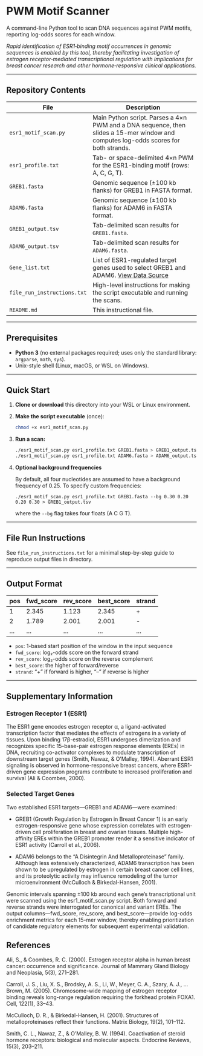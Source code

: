 # PWM Motif Scanner

A command-line Python tool to scan DNA sequences against PWM motifs, reporting log-odds scores for each window.

_Rapid identification of ESR1‐binding motif occurrences in genomic sequences is enabled by this tool, thereby facilitating investigation of estrogen receptor‐mediated transcriptional regulation with implications for breast cancer research and other hormone‐responsive clinical applications._

---

## Repository Contents

| File                      | Description                                                                                 |
|---------------------------|---------------------------------------------------------------------------------------------|
| `esr1_motif_scan.py`      | Main Python script. Parses a 4×n PWM and a DNA sequence, then slides a 15-mer window and computes log-odds scores for both strands. |
| `esr1_profile.txt`        | Tab- or space-delimited 4×n PWM for the ESR1-binding motif (rows: A, C, G, T).              |
| `GREB1.fasta`             | Genomic sequence (±100 kb flanks) for GREB1 in FASTA format.                                 |
| `ADAM6.fasta`             | Genomic sequence (±100 kb flanks) for ADAM6 in FASTA format.                                 |
| `GREB1_output.tsv`        | Tab-delimited scan results for `GREB1.fasta`.                                               |
| `ADAM6_output.tsv`        | Tab-delimited scan results for `ADAM6.fasta`.                                               |
| `Gene_list.txt`           | List of ESR1-regulated target genes used to select GREB1 and ADAM6. [View Data Source](https://www.genecards.org/cgi-bin/carddisp.pl?gene=ESR1)|
| `file_run_instructions.txt` | High-level instructions for making the script executable and running the scans.             |
| `README.md` | This instructional file.             |

---

## Prerequisites

- **Python 3** (no external packages required; uses only the standard library: `argparse`, `math`, `sys`).
- Unix-style shell (Linux, macOS, or WSL on Windows).

---

## Quick Start

1. **Clone or download** this directory into your WSL or Linux environment.

2. **Make the script executable** (once):
   ```bash
   chmod +x esr1_motif_scan.py
3. **Run a scan:**
   ```bash
   ./esr1_motif_scan.py esr1_profile.txt GREB1.fasta > GREB1_output.tsv
   ./esr1_motif_scan.py esr1_profile.txt ADAM6.fasta > ADAM6_output.tsv
4. **Optional background frequencies**
   
   By default, all four nucleotides are assumed to have a background frequency of 0.25. To specify custom frequencies:
   
       ./esr1_motif_scan.py esr1_profile.txt GREB1.fasta --bg 0.30 0.20 0.20 0.30 > GREB1_output.tsv
   where the `--bg` flag takes four floats (A C G T).

---

## File Run Instructions
See `file_run_instructions.txt` for a minimal step-by-step guide to reproduce output files in directory.

---

## Output Format
| pos | fwd_score | rev_score | best_score | strand |
|-----|-----------|-----------|------------|--------|
| 1   | 2.345     | 1.123     | 2.345      | +      |
| 2   | 1.789     | 2.001     | 2.001      | -      |
| …   | …         | …         | …          | …      |

- `pos`: 1-based start position of the window in the input sequence
- `fwd_score`: log₂-odds score on the forward strand
- `rev_score`: log₂-odds score on the reverse complement
- `best_score`: the higher of forward/reverse
- `strand`: “+” if forward is higher, “–” if reverse is higher

---

## Supplementary Information
### Estrogen Receptor 1 (ESR1)

The ESR1 gene encodes estrogen receptor α, a ligand-activated transcription factor that mediates the effects of estrogens in a variety of tissues. Upon binding 17β-estradiol, ESR1 undergoes dimerization and recognizes specific 15-base-pair estrogen response elements (EREs) in DNA, recruiting co-activator complexes to modulate transcription of downstream target genes (Smith, Nawaz, & O’Malley, 1994). Aberrant ESR1 signaling is observed in hormone-responsive breast cancers, where ESR1-driven gene expression programs contribute to increased proliferation and survival (Ali & Coombes, 2000).

### Selected Target Genes
Two established ESR1 targets—GREB1 and ADAM6—were examined:

- GREB1 (Growth Regulation by Estrogen in Breast Cancer 1) is an early estrogen-responsive gene whose expression correlates with estrogen-driven cell proliferation in breast and ovarian tissues. Multiple high-affinity EREs within the GREB1 promoter render it a sensitive indicator of ESR1 activity (Carroll et al., 2006).

- ADAM6 belongs to the “A Disintegrin And Metalloproteinase” family. Although less extensively characterized, ADAM6 transcription has been shown to be upregulated by estrogen in certain breast cancer cell lines, and its proteolytic activity may influence remodeling of the tumor microenvironment (McCulloch & Birkedal-Hansen, 2001).

Genomic intervals spanning ±100 kb around each gene’s transcriptional unit were scanned using the esr1_motif_scan.py script. Both forward and reverse strands were interrogated for canonical and variant EREs. The output columns—fwd_score, rev_score, and best_score—provide log-odds enrichment metrics for each 15-mer window, thereby enabling prioritization of candidate regulatory elements for subsequent experimental validation.

## References

Ali, S., & Coombes, R. C. (2000). Estrogen receptor alpha in human breast cancer: occurrence and significance. Journal of Mammary Gland Biology and Neoplasia, 5(3), 271–281.

Carroll, J. S., Liu, X. S., Brodsky, A. S., Li, W., Meyer, C. A., Szary, A. J., … Brown, M. (2005). Chromosome-wide mapping of estrogen receptor binding reveals long-range regulation requiring the forkhead protein FOXA1. Cell, 122(1), 33–43.

McCulloch, D. R., & Birkedal-Hansen, H. (2001). Structures of metalloproteinases reflect their functions. Matrix Biology, 19(2), 101–112.

Smith, C. L., Nawaz, Z., & O’Malley, B. W. (1994). Coactivation of steroid hormone receptors: biological and molecular aspects. Endocrine Reviews, 15(3), 203–211.








